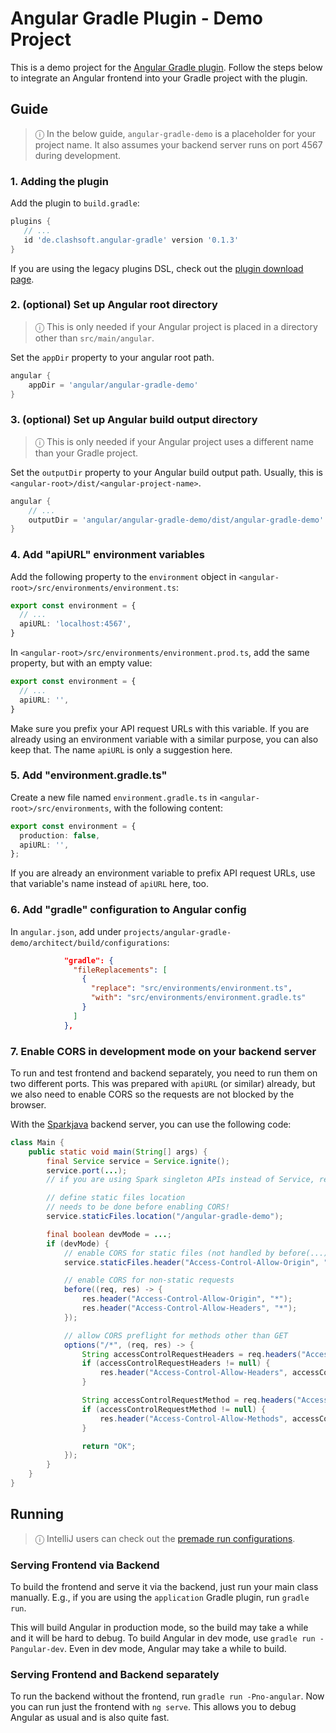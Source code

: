 # Angular Gradle Plugin - Demo Project

This is a demo project for the [Angular Gradle plugin](https://github.com/Clashsoft/Angular-Gradle).
Follow the steps below to integrate an Angular frontend into your Gradle project with the plugin.

## Guide

> ⓘ In the below guide, `angular-gradle-demo` is a placeholder for your project name.
> It also assumes your backend server runs on port 4567 during development.

### 1. Adding the plugin

Add the plugin to `build.gradle`:

```groovy
plugins {
   // ...
   id 'de.clashsoft.angular-gradle' version '0.1.3' 
}
```

If you are using the legacy plugins DSL, check out the [plugin download page](https://plugins.gradle.org/plugin/de.clashsoft.angular-gradle).

### 2. (optional) Set up Angular root directory

> ⓘ This is only needed if your Angular project is placed in a directory other than `src/main/angular`.

Set the `appDir` property to your angular root path.

```groovy
angular {
    appDir = 'angular/angular-gradle-demo'
}
```

### 3. (optional) Set up Angular build output directory

> ⓘ This is only needed if your Angular project uses a different name than your Gradle project.

Set the `outputDir` property to your Angular build output path.
Usually, this is `<angular-root>/dist/<angular-project-name>`.

```groovy
angular {
    // ...
    outputDir = 'angular/angular-gradle-demo/dist/angular-gradle-demo'
}
```

### 4. Add "apiURL" environment variables

Add the following property to the `environment` object in `<angular-root>/src/environments/environment.ts`:

```typescript
export const environment = {
  // ...
  apiURL: 'localhost:4567',
}
```

In `<angular-root>/src/environments/environment.prod.ts`, add the same property, but with an empty value:

```typescript
export const environment = {
  // ...
  apiURL: '',
}
```

Make sure you prefix your API request URLs with this variable.
If you are already using an environment variable with a similar purpose, you can also keep that.
The name `apiURL` is only a suggestion here.

### 5. Add "environment.gradle.ts"

Create a new file named `environment.gradle.ts` in `<angular-root>/src/environments`, with the following content:

```typescript
export const environment = {
  production: false,
  apiURL: '',
};
```

If you are already an environment variable to prefix API request URLs, use that variable's name instead of `apiURL` here, too.

### 6. Add "gradle" configuration to Angular config

In `angular.json`, add under `projects/angular-gradle-demo/architect/build/configurations`:

```json
            "gradle": {
              "fileReplacements": [
                {
                  "replace": "src/environments/environment.ts",
                  "with": "src/environments/environment.gradle.ts"
                }
              ]
            },
```

### 7. Enable CORS in development mode on your backend server

To run and test frontend and backend separately, you need to run them on two different ports.
This was prepared with `apiURL` (or similar) already, but we also need to enable CORS so the requests are not blocked by the browser.

With the [Sparkjava](http://sparkjava.com/) backend server, you can use the following code:

```java
class Main {
    public static void main(String[] args) {
        final Service service = Service.ignite();
        service.port(...);
        // if you are using Spark singleton APIs instead of Service, replace service.* calls below with Spark.* or static import

        // define static files location
        // needs to be done before enabling CORS!
        service.staticFiles.location("/angular-gradle-demo");

        final boolean devMode = ...;
        if (devMode) {
            // enable CORS for static files (not handled by before(...) below)
            service.staticFiles.header("Access-Control-Allow-Origin", "*");

            // enable CORS for non-static requests
            before((req, res) -> {
                res.header("Access-Control-Allow-Origin", "*");
                res.header("Access-Control-Allow-Headers", "*");
            });

            // allow CORS preflight for methods other than GET
            options("/*", (req, res) -> {
                String accessControlRequestHeaders = req.headers("Access-Control-Request-Headers");
                if (accessControlRequestHeaders != null) {
                    res.header("Access-Control-Allow-Headers", accessControlRequestHeaders);
                }

                String accessControlRequestMethod = req.headers("Access-Control-Request-Method");
                if (accessControlRequestMethod != null) {
                    res.header("Access-Control-Allow-Methods", accessControlRequestMethod);
                }

                return "OK";
            });
        }
    }
}
```

## Running

> ⓘ IntelliJ users can check out the [premade run configurations](.idea/runConfigurations).

### Serving Frontend via Backend

To build the frontend and serve it via the backend, just run your main class manually.
E.g., if you are using the `application` Gradle plugin, run `gradle run`.

This will build Angular in production mode, so the build may take a while and it will be hard to debug.
To build Angular in dev mode, use `gradle run -Pangular-dev`.
Even in dev mode, Angular may take a while to build.

### Serving Frontend and Backend separately

To run the backend without the frontend, run `gradle run -Pno-angular`.
Now you can run just the frontend with `ng serve`. 
This allows you to debug Angular as usual and is also quite fast.
